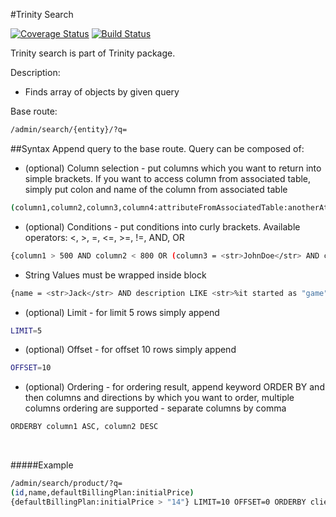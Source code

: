 #Trinity Search


[![Coverage Status](https://coveralls.io/repos/github/modpreneur/trinity-search/badge.svg?branch=master)](https://coveralls.io/github/modpreneur/trinity-widgets?branch=master)
[![Build Status](https://travis-ci.org/modpreneur/trinity-search.svg?branch=master)](https://travis-ci.org/modpreneur/trinity-settings)


Trinity search is part of Trinity package.

Description:

* Finds array of objects by given query

Base route:

```sh
/admin/search/{entity}/?q=
```

##Syntax
Append query to the base route. Query can be composed of:

* (optional) Column selection - put columns which you want to return into simple brackets. If you want to access column from associated table, simply put colon and name of the column from associated table
```sh
(column1,column2,column3,column4:attributeFromAssociatedTable:anotherAttribute)
```
* (optional) Conditions - put conditions into curly brackets. Available operators: <, >, =, <=, >=, !=, AND, OR
```sh
{column1 > 500 AND column2 < 800 OR (column3 = <str>JohnDoe</str> AND column4 <= 20)}
```
* String Values must be wrapped inside <str></str> block
```sh
{name = <str>Jack</str> AND description LIKE <str>%it started as "game"%</str>}
```
* (optional) Limit - for limit 5 rows simply append
```sh
LIMIT=5
```
* (optional) Offset - for offset 10 rows simply append
```sh
OFFSET=10
```
* (optional) Ordering - for ordering result, append keyword ORDER BY and then columns and directions by which you want to order, multiple columns ordering are supported - separate columns by comma
```sh
ORDERBY column1 ASC, column2 DESC
```

<br />

#####Example
```sh
/admin/search/product/?q=
(id,name,defaultBillingPlan:initialPrice)
{defaultBillingPlan:initialPrice > "14"} LIMIT=10 OFFSET=0 ORDERBY clients:name ASC, defaultBillingPlan:initialPrice DESC
```
